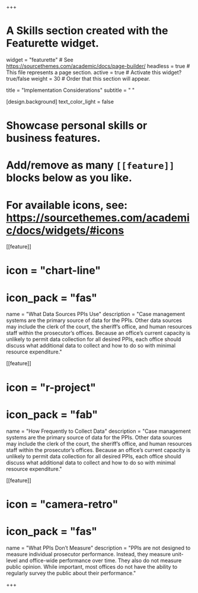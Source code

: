 +++
# A Skills section created with the Featurette widget.
widget = "featurette"  # See https://sourcethemes.com/academic/docs/page-builder/
headless = true  # This file represents a page section.
active = true  # Activate this widget? true/false
weight = 30  # Order that this section will appear.

title = "Implementation Considerations"
subtitle = " "

[design.background]
  text_color_light = false


# Showcase personal skills or business features.
# 
# Add/remove as many `[[feature]]` blocks below as you like.
# 
# For available icons, see: https://sourcethemes.com/academic/docs/widgets/#icons

[[feature]]
  # icon = "chart-line"
  # icon_pack = "fas"
  name = "What Data Sources PPIs Use"
  description = "Case management systems are the primary source of data for the PPIs. Other data sources may include the clerk of the court, the sheriff’s office, and human resources staff within the prosecutor’s offices. Because an office’s current capacity is unlikely to permit data collection for all desired PPIs, each office should discuss what additional data to collect and how to do so with minimal resource expenditure." 

[[feature]]
  # icon = "r-project"
  # icon_pack = "fab"
  name =  "How Frequently to Collect Data"
  description = "Case management systems are the primary source of data for the PPIs. Other data sources may include the clerk of the court, the sheriff’s office, and human resources staff within the prosecutor’s offices. Because an office’s current capacity is unlikely to permit data collection for all desired PPIs, each office should discuss what additional data to collect and how to do so with minimal resource expenditure."

[[feature]]
# icon = "camera-retro"
# icon_pack = "fas"
name = "What PPIs Don’t Measure"
description = "PPIs are not designed to measure individual prosecutor performance. Instead, they measure unit-level and office-wide performance over time. They also do not measure public opinion. While important, most offices do not have the ability to regularly survey the public about their performance."



+++
